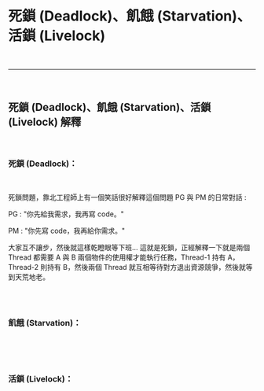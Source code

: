 # 死鎖 (Deadlock)、飢餓 (Starvation)、活鎖 (Livelock)

<br>

---

<br>

## 死鎖 (Deadlock)、飢餓 (Starvation)、活鎖 (Livelock) 解釋

<br>

### 死鎖 (Deadlock)：

<br>

死鎖問題，靠北工程師上有一個笑話很好解釋這個問題 PG 與 PM 的日常對話 :

PG : "你先給我需求，我再寫 code。"

PM : "你先寫 code，我再給你需求。"

大家互不讓步，然後就這樣乾瞪眼等下班... 這就是死鎖，正經解釋一下就是兩個 Thread 都需要 A 與 B 兩個物件的使用權才能執行任務，Thread-1 持有 A，Thread-2 則持有 B，然後兩個 Thread 就互相等待對方退出資源競爭，然後就等到天荒地老。

<br>
<br>

### 飢餓 (Starvation)：

<br>



<br>
<br>

### 活鎖 (Livelock)：

